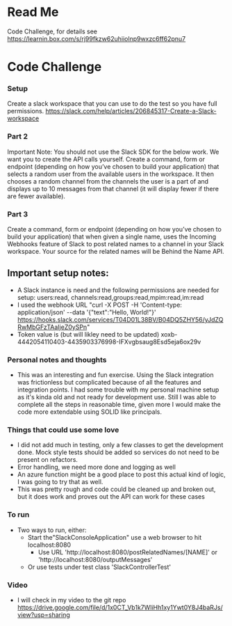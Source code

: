 # Read Me

Code Challenge, for details see https://learnin.box.com/s/rj99fkzw62uhiiolnp9wxzc6ff62pnu7

# Code Challenge

### Setup
Create a slack workspace that you can use to do the test so you have full permissions.
https://slack.com/help/articles/206845317-Create-a-Slack-workspace
### Part 2
Important Note: You should not use the Slack SDK for the below work. We want you to create the API calls yourself.
Create a command, form or endpoint (depending on how you’ve chosen to build your application) that selects a random user from the available users in the workspace. It then chooses a random channel from the channels the user is a part of and displays up to 10 messages from that channel (it will display fewer if there are fewer available).
### Part 3
Create a command, form or endpoint (depending on how you’ve chosen to build your application) that when given a single name, uses the Incoming Webhooks feature of Slack to post related names to a channel in your Slack workspace. Your source for the related names will be Behind the Name API.


## Important setup notes:

- A Slack instance is need and the following permissions are needed for setup: users:read, channels:read,groups:read,mpim:read,im:read
- I used the webhook URL "curl -X POST -H 'Content-type: application/json' --data '{"text":"Hello, World!"}' https://hooks.slack.com/services/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"
- Token value is (but will likley need to be updated) xoxb-4442054110403-4435903376998-IFXvgbsaug8Esd5eja6ox29v

### Personal notes and thoughts

- This was an interesting and fun exercise.  Using the Slack integration was frictionless but complicated because of all the features and integration points.  I had some trouble with my personal machine setup as it's kinda old and not ready for development use.  Still I was able to complete all the steps in reasonable time, given more I would make the code more extendable using SOLID like principals.   

### Things that could use some love

- I did not add much in testing, only a few classes to get the development done.  Mock style tests should be added so services do not need to be present on refactors.
- Error handling, we need more done and logging as well
- An azure function might be a good place to post this actual kind of logic, I was going to try that as well.
- This was pretty rough and code could be cleaned up and broken out, but it does work and proves out the API can work for these cases

### To run

- Two ways to run, either:
  - Start the"SlackConsoleApplication" use a web browser to hit localhost:8080
    - Use URL 'http://localhost:8080/postRelatedNames/[NAME]' or 'http://localhost:8080/outputMessages'
  - Or use tests under test class 'SlackControllerTest'

### Video

- I will check in my video to the git repo https://drive.google.com/file/d/1x0CT_Vb1k7WliHh1xy1Ywt0Y8J4baRJs/view?usp=sharing
